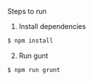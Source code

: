 
Steps to run

1. Install dependencies
```bash
$ npm install
```

2. Run gunt
```bash
$ npm run grunt
```
